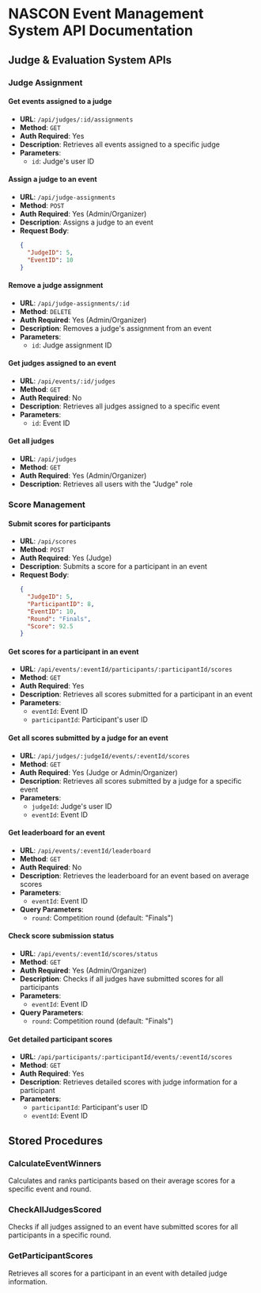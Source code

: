 # NASCON Event Management System API Documentation

## Judge & Evaluation System APIs

### Judge Assignment

#### Get events assigned to a judge
- **URL**: `/api/judges/:id/assignments`
- **Method**: `GET`
- **Auth Required**: Yes
- **Description**: Retrieves all events assigned to a specific judge
- **Parameters**:
  - `id`: Judge's user ID

#### Assign a judge to an event
- **URL**: `/api/judge-assignments`
- **Method**: `POST`
- **Auth Required**: Yes (Admin/Organizer)
- **Description**: Assigns a judge to an event
- **Request Body**:
  ```json
  {
    "JudgeID": 5,
    "EventID": 10
  }
  ```

#### Remove a judge assignment
- **URL**: `/api/judge-assignments/:id`
- **Method**: `DELETE`
- **Auth Required**: Yes (Admin/Organizer)
- **Description**: Removes a judge's assignment from an event
- **Parameters**:
  - `id`: Judge assignment ID

#### Get judges assigned to an event
- **URL**: `/api/events/:id/judges`
- **Method**: `GET`
- **Auth Required**: No
- **Description**: Retrieves all judges assigned to a specific event
- **Parameters**:
  - `id`: Event ID

#### Get all judges
- **URL**: `/api/judges`
- **Method**: `GET`
- **Auth Required**: Yes (Admin/Organizer)
- **Description**: Retrieves all users with the "Judge" role

### Score Management

#### Submit scores for participants
- **URL**: `/api/scores`
- **Method**: `POST`
- **Auth Required**: Yes (Judge)
- **Description**: Submits a score for a participant in an event
- **Request Body**:
  ```json
  {
    "JudgeID": 5,
    "ParticipantID": 8,
    "EventID": 10,
    "Round": "Finals",
    "Score": 92.5
  }
  ```

#### Get scores for a participant in an event
- **URL**: `/api/events/:eventId/participants/:participantId/scores`
- **Method**: `GET`
- **Auth Required**: Yes
- **Description**: Retrieves all scores submitted for a participant in an event
- **Parameters**:
  - `eventId`: Event ID
  - `participantId`: Participant's user ID

#### Get all scores submitted by a judge for an event
- **URL**: `/api/judges/:judgeId/events/:eventId/scores`
- **Method**: `GET`
- **Auth Required**: Yes (Judge or Admin/Organizer)
- **Description**: Retrieves all scores submitted by a judge for a specific event
- **Parameters**:
  - `judgeId`: Judge's user ID
  - `eventId`: Event ID

#### Get leaderboard for an event
- **URL**: `/api/events/:eventId/leaderboard`
- **Method**: `GET`
- **Auth Required**: No
- **Description**: Retrieves the leaderboard for an event based on average scores
- **Parameters**:
  - `eventId`: Event ID
- **Query Parameters**:
  - `round`: Competition round (default: "Finals")

#### Check score submission status
- **URL**: `/api/events/:eventId/scores/status`
- **Method**: `GET`
- **Auth Required**: Yes (Admin/Organizer)
- **Description**: Checks if all judges have submitted scores for all participants
- **Parameters**:
  - `eventId`: Event ID
- **Query Parameters**:
  - `round`: Competition round (default: "Finals")

#### Get detailed participant scores
- **URL**: `/api/participants/:participantId/events/:eventId/scores`
- **Method**: `GET`
- **Auth Required**: Yes
- **Description**: Retrieves detailed scores with judge information for a participant
- **Parameters**:
  - `participantId`: Participant's user ID
  - `eventId`: Event ID

## Stored Procedures

### CalculateEventWinners
Calculates and ranks participants based on their average scores for a specific event and round.

### CheckAllJudgesScored
Checks if all judges assigned to an event have submitted scores for all participants in a specific round.

### GetParticipantScores
Retrieves all scores for a participant in an event with detailed judge information. 